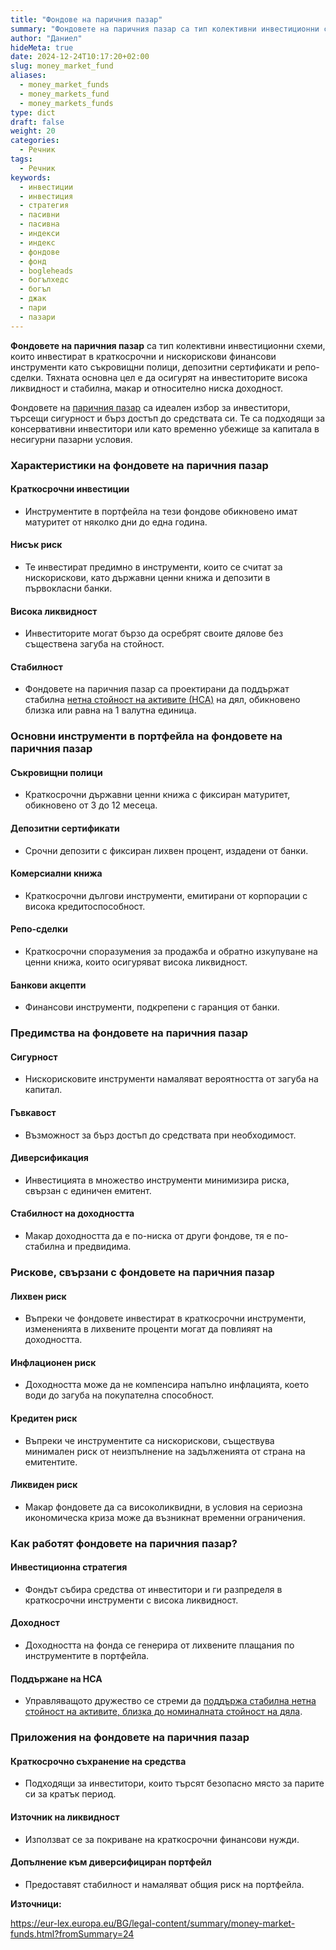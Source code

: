 ```yaml
---
title: "Фондове на паричния пазар"
summary: "Фондовете на паричния пазар са тип колективни инвестиционни схеми, които инвестират в краткосрочни и нискорискови финансови инструменти"
author: "Даниел"
hideMeta: true
date: 2024-12-24T10:17:20+02:00
slug: money_market_fund
aliases:
  - money_market_funds
  - money_markets_fund
  - money_markets_funds
type: dict
draft: false
weight: 20
categories:
  - Речник
tags:
  - Речник
keywords:
  - инвестиции
  - инвестиция
  - стратегия
  - пасивни
  - пасивна
  - индекси
  - индекс
  - фондове
  - фонд
  - bogleheads
  - богълхедс
  - богъл
  - джак
  - пари
  - пазари
---
```


**Фондовете на паричния пазар** са тип колективни инвестиционни схеми, които инвестират в краткосрочни и нискорискови финансови инструменти като съкровищни полици, депозитни сертификати и репо-сделки. Тяхната основна цел е да осигурят на инвеститорите висока ликвидност и стабилна, макар и относително ниска доходност.

Фондовете на [паричния пазар](/dict/money_market) са идеален избор за инвеститори, търсещи сигурност и бърз достъп до средствата си. Те са подходящи за консервативни инвеститори или като временно убежище за капитала в несигурни пазарни условия.

### Характеристики на фондовете на паричния пазар

#### Краткосрочни инвестиции

-   Инструментите в портфейла на тези фондове обикновено имат матуритет от няколко дни до една година.

#### Нисък риск

-   Те инвестират предимно в инструменти, които се считат за нискорискови, като държавни ценни книжа и депозити в първокласни банки.

#### Висока ликвидност

-   Инвеститорите могат бързо да осребрят своите дялове без съществена загуба на стойност.

#### Стабилност

-   Фондовете на паричния пазар са проектирани да поддържат стабилна [нетна стойност на активите (НСА)](/dict/net_asset_value) на дял, обикновено близка или равна на 1 валутна единица.

### Основни инструменти в портфейла на фондовете на паричния пазар

#### Съкровищни полици

-   Краткосрочни държавни ценни книжа с фиксиран матуритет, обикновено от 3 до 12 месеца.

#### Депозитни сертификати

-   Срочни депозити с фиксиран лихвен процент, издадени от банки.

#### Комерсиални книжа

-   Краткосрочни дългови инструменти, емитирани от корпорации с висока кредитоспособност.

#### Репо-сделки

-   Краткосрочни споразумения за продажба и обратно изкупуване на ценни книжа, които осигуряват висока ликвидност.

#### Банкови акцепти

-   Финансови инструменти, подкрепени с гаранция от банки.

### Предимства на фондовете на паричния пазар

#### Сигурност

-   Нискорисковите инструменти намаляват вероятността от загуба на капитал.

#### Гъвкавост

-   Възможност за бърз достъп до средствата при необходимост.

#### Диверсификация

-   Инвестицията в множество инструменти минимизира риска, свързан с единичен емитент.

#### Стабилност на доходността

-   Макар доходността да е по-ниска от други фондове, тя е по-стабилна и предвидима.

### Рискове, свързани с фондовете на паричния пазар

#### Лихвен риск

-   Въпреки че фондовете инвестират в краткосрочни инструменти, измененията в лихвените проценти могат да повлияят на доходността.

#### Инфлационен риск

-   Доходността може да не компенсира напълно инфлацията, което води до загуба на покупателна способност.

#### Кредитен риск

-   Въпреки че инструментите са нискорискови, съществува минимален риск от неизпълнение на задълженията от страна на емитентите.

#### Ликвиден риск

-   Макар фондовете да са високоликвидни, в условия на сериозна икономическа криза може да възникнат временни ограничения.

### Как работят фондовете на паричния пазар?

#### Инвестиционна стратегия

-   Фондът събира средства от инвеститори и ги разпределя в краткосрочни инструменти с висока ликвидност.

#### Доходност

-   Доходността на фонда се генерира от лихвените плащания по инструментите в портфейла.

#### Поддържане на НСА

-   Управляващото дружество се стреми да [поддържа стабилна нетна стойност на активите, близка до номиналната стойност на дяла](https://eur-lex.europa.eu/legal-content/BG/AUTO/?uri=celex:32017R1131).

### Приложения на фондовете на паричния пазар

#### Краткосрочно съхранение на средства

-   Подходящи за инвеститори, които търсят безопасно място за парите си за кратък период.

#### Източник на ликвидност

-   Използват се за покриване на краткосрочни финансови нужди.

#### Допълнение към диверсифициран портфейл

-   Предоставят стабилност и намаляват общия риск на портфейла.



**Източници:**

https://eur-lex.europa.eu/BG/legal-content/summary/money-market-funds.html?fromSummary=24  
